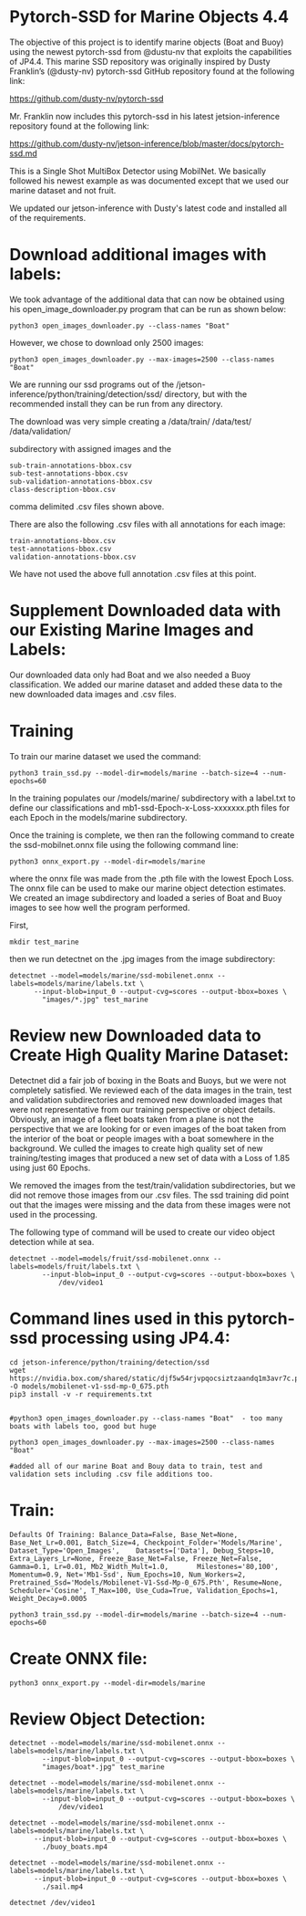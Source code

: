 # Pytorch-SSD for Marine Objects 4.4
The objective of this project is to identify marine objects (Boat and Buoy) using the newest pytorch-ssd from @dustu-nv that exploits the capabilities of JP4.4. This marine SSD repository was originally inspired by Dusty Franklin’s (@dusty-nv) pytorch-ssd GitHub repository found at the following link:

https://github.com/dusty-nv/pytorch-ssd

Mr. Franklin now includes this pytorch-ssd in his latest jetsion-inference repository found at the following link:

https://github.com/dusty-nv/jetson-inference/blob/master/docs/pytorch-ssd.md

This is a Single Shot MultiBox Detector using MobilNet. We basically followed his newest example as was documented except that we used our marine dataset and not fruit.  

We updated our jetson-inference with Dusty's latest code and installed all of the requirements. 

# Download additional images with labels:
We took advantage of the additional data that can now be obtained using his open_image_downloader.py program that can be run as shown below:

	python3 open_images_downloader.py --class-names "Boat"

However, we chose to download only 2500 images: 

	python3 open_images_downloader.py --max-images=2500 --class-names "Boat"

We are running our ssd programs out of the /jetson-inference/python/training/detection/ssd/ directory, but with the recommended install they can be run from any directory. 


The download was very simple creating a /data/train/
					/data/test/
					/data/validation/

subdirectory with assigned images and the 

    sub-train-annotations-bbox.csv
    sub-test-annotations-bbox.csv
    sub-validation-annotations-bbox.csv
    class-description-bbox.csv

comma delimited .csv files shown above. 

There are also the following .csv files with all annotations for each image:

    train-annotations-bbox.csv
    test-annotations-bbox.csv
    validation-annotations-bbox.csv

We have not used the above full annotation .csv files at this point. 

# Supplement Downloaded data with our Existing Marine Images and Labels:
Our downloaded data only had Boat and we also needed a Buoy classification. We added our marine dataset and added these data to the new downloaded data images and .csv files.

# Training
To train our marine dataset we used the command:

	python3 train_ssd.py --model-dir=models/marine --batch-size=4 --num-epochs=60

In the training populates our /models/marine/ subdirectory with a label.txt to define our classifications and mb1-ssd-Epoch-x-Loss-xxxxxxx.pth files for each Epoch in the models/marine subdirectory.  

Once the training is complete, we then ran the following command to create the ssd-mobilnet.onnx file using the following command line:

	python3 onnx_export.py --model-dir=models/marine

where the onnx file was made from the .pth file with the lowest Epoch Loss. The onnx file can be used to make our marine object detection estimates. We created an image subdirectory and loaded a series of Boat and Buoy images to see how well the program performed. 

First, 

	mkdir test_marine

then we run detectnet on the .jpg images from the image subdirectory:

	detectnet --model=models/marine/ssd-mobilenet.onnx --labels=models/marine/labels.txt \
          --input-blob=input_0 --output-cvg=scores --output-bbox=boxes \
            "images/*.jpg" test_marine

# Review new Downloaded data to Create High Quality Marine Dataset:
Detectnet did a fair job of boxing in the Boats and Buoys, but we were not completely satisfied. We reviewed each of the data images in the train, test and validation subdirectories and removed new downloaded images that were not representative from our training perspective or object details. Obviously, an image of a fleet boats taken from a plane is not the perspective that we are looking for or even images of the boat taken from the interior of the boat or people images with a boat somewhere in the background. We culled the images to create high quality set of new training/testing images that produced a new set of data with a Loss of 1.85 using just 60 Epochs.

We removed the images from the test/train/validation subdirectories, but we did not remove those images from our .csv files. The ssd training did point out that the images were missing and the data from these images were not used in the processing. 

The following type of command will be used to create our video object detection while at sea. 


	detectnet --model=models/fruit/ssd-mobilenet.onnx --labels=models/fruit/labels.txt \
          	--input-blob=input_0 --output-cvg=scores --output-bbox=boxes \
            	/dev/video1


# Command lines used in this pytorch-ssd processing using JP4.4:
	cd jetson-inference/python/training/detection/ssd
	wget https://nvidia.box.com/shared/static/djf5w54rjvpqocsiztzaandq1m3avr7c.pth -O models/mobilenet-v1-ssd-mp-0_675.pth
	pip3 install -v -r requirements.txt


	#python3 open_images_downloader.py --class-names "Boat"  - too many boats with labels too, good but huge

	python3 open_images_downloader.py --max-images=2500 --class-names "Boat"

	#added all of our marine Boat and Bouy data to train, test and validation sets including .csv file additions too.


# Train:
	Defaults Of Training: Balance_Data=False, Base_Net=None, Base_Net_Lr=0.001, Batch_Size=4, Checkpoint_Folder='Models/Marine', Dataset_Type='Open_Images', 	Datasets=['Data'], Debug_Steps=10, Extra_Layers_Lr=None, Freeze_Base_Net=False, Freeze_Net=False, Gamma=0.1, Lr=0.01, Mb2_Width_Mult=1.0, 		Milestones='80,100', Momentum=0.9, Net='Mb1-Ssd', Num_Epochs=10, Num_Workers=2, Pretrained_Ssd='Models/Mobilenet-V1-Ssd-Mp-0_675.Pth', Resume=None, 	Scheduler='Cosine', T_Max=100, Use_Cuda=True, Validation_Epochs=1, Weight_Decay=0.0005

	python3 train_ssd.py --model-dir=models/marine --batch-size=4 --num-epochs=60

# Create ONNX file:
	python3 onnx_export.py --model-dir=models/marine

# Review Object Detection:
	detectnet --model=models/marine/ssd-mobilenet.onnx --labels=models/marine/labels.txt \
          	--input-blob=input_0 --output-cvg=scores --output-bbox=boxes \
		    "images/boat*.jpg" test_marine

	detectnet --model=models/marine/ssd-mobilenet.onnx --labels=models/marine/labels.txt \
          	--input-blob=input_0 --output-cvg=scores --output-bbox=boxes \
            	/dev/video1

	detectnet --model=models/marine/ssd-mobilenet.onnx --labels=models/marine/labels.txt \
          --input-blob=input_0 --output-cvg=scores --output-bbox=boxes \
            ./buoy_boats.mp4

	detectnet --model=models/marine/ssd-mobilenet.onnx --labels=models/marine/labels.txt \
          --input-blob=input_0 --output-cvg=scores --output-bbox=boxes \
            ./sail.mp4

	detectnet /dev/video1




